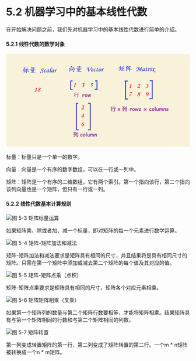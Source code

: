 # 5.2 机器学习中的基本线性代数

在开始解决问题之前，我们先对机器学习中的基本线性代数进行简单的介绍。

#### 5.2.1 线性代数的数学对象

![&#x56FE; 5-2 &#x7EBF;&#x6027;&#x4EE3;&#x6570;&#x7684;&#x6570;&#x5B66;&#x5BF9;&#x8C61;](../.gitbook/assets/tu-pian-1%20%286%29.png)

标量：标量只是一个单一的数字。

向量：向量是一个有序的数字数组，可以在一行或一列中。

矩阵：矩阵是一个有序的二维数组，它有两个索引。第一个指向该行，第二个指向该列向量也是一个矩阵，但只有一行或一列。

#### 5.2.2 线性代数基本计算规则

![&#x56FE; 5-3 &#x77E9;&#x9635;&#x6807;&#x91CF;&#x8FD0;&#x7B97; ](../.gitbook/assets/tu-pian-2%20%285%29.png)

如果矩阵乘、除或者加、减一个标量，即对矩阵的每一个元素进行数学运算。

![&#x56FE; 5-4 &#x77E9;&#x9635;-&#x77E9;&#x9635;&#x52A0;&#x6CD5;&#x548C;&#x51CF;&#x6CD5; ](../.gitbook/assets/tu-pian-3.png)

矩阵-矩阵加法和减法要求是矩阵具有相同的尺寸，并且结果将是具有相同尺寸的矩阵。只需在第一个矩阵中添加或减去第二个矩阵的每个值及其对应的值。

![&#x56FE; 5-5 &#x77E9;&#x9635;-&#x77E9;&#x9635;&#x70B9;&#x4E58;&#xFF08;&#x70B9;&#x79EF;&#xFF09; ](../.gitbook/assets/tu-pian-4.png)

矩阵-矩阵点乘要求是矩阵具有相同的尺寸，矩阵各个对应元素相乘。

![&#x56FE; 5-6 &#x77E9;&#x9635;&#x77E9;&#x9635;&#x76F8;&#x4E58;&#xFF08;&#x53C9;&#x4E58;&#xFF09;](../.gitbook/assets/tu-pian-5.png)

如果第一个矩阵列的数量与第二个矩阵行数要相等，才能将矩阵相乘。结果矩阵具有与第一个矩阵相同的行数和与第二个矩阵相同的列数。

![&#x56FE; 5-7 &#x77E9;&#x9635;&#x8F6C;&#x7F6E; ](../.gitbook/assets/tu-pian-9.png)

第一列变成转置矩阵的第一行，第二列变成了矩阵转置的第二行。一个m \* n矩阵被转换成一个n \* m矩阵。

